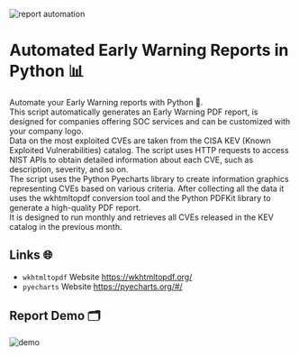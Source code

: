 ![report automation](https://github.com/KolimaH4x/Early-Warning-Automation/blob/main/demo/Report%20Automation.jpg)

# Automated Early Warning Reports in Python :bar_chart:	
Automate your Early Warning reports with Python :snake:. \
This script automatically generates an Early Warning PDF report, is designed for companies offering SOC services and can be customized with your company logo. \
Data on the most exploited CVEs are taken from the CISA KEV (Known Exploited Vulnerabilities) catalog. The script uses HTTP requests to access NIST APIs to obtain detailed information about each CVE, such as description, severity, and so on. \
The script uses the Python Pyecharts library to create information graphics representing CVEs based on various criteria. After collecting all the data it uses the wkhtmltopdf conversion tool and the Python PDFKit library to generate a high-quality PDF report. \
It is designed to run monthly and retrieves all CVEs released in the KEV catalog in the previous month.

## Links :globe_with_meridians:
* `wkhtmltopdf` Website https://wkhtmltopdf.org/
* `pyecharts` Website https://pyecharts.org/#/

## Report Demo :card_index_dividers:
![demo](https://github.com/KolimaH4x/Early-Warning-Automation/blob/main/demo/Demo.gif)
